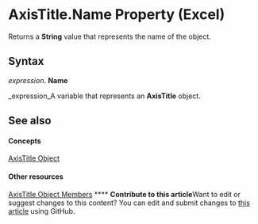 
# AxisTitle.Name Property (Excel)

Returns a  **String** value that represents the name of the object.


## Syntax

 _expression_. **Name**

 _expression_A variable that represents an  **AxisTitle** object.


## See also


#### Concepts


 [AxisTitle Object](563d3ba5-aa77-b6fc-236a-7838d75eaa53.md)
#### Other resources


 [AxisTitle Object Members](84970b5a-91a1-b785-5632-97a0de4410f2.md)
****   **Contribute to this article**Want to edit or suggest changes to this content? You can edit and submit changes to  [this article](https://github.com/jhershey00/VBA_Excel_Test/OpenXMLCon/articles/6bc5ab2b-194b-47b2-e128-6ba22fc8be0b.md) using GitHub.

